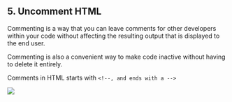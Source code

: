 ## 5. Uncomment HTML
Commenting is a way that you can leave comments for other developers within your code without affecting the resulting output that is displayed to the end user.

Commenting is also a convenient way to make code inactive without having to delete it entirely.

Comments in HTML starts with `<!--, and ends with a -->`

![](http://i66.tinypic.com/2lnjzmw.png)
